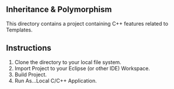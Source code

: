 ## Inheritance & Polymorphism
This directory contains a project containing C++ features related to Templates.

## Instructions
1. Clone the directory to your local file system.
2. Import Project to your Eclipse (or other IDE) Workspace.
3. Build Project.
4. Run As...Local C/C++ Application.
 
